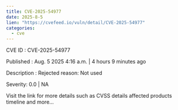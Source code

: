```yaml
--- 
title: CVE-2025-54977
date: 2025-8-5
lien: "https://cvefeed.io/vuln/detail/CVE-2025-54977"
categories:
  - cve
---
```


CVE ID : CVE-2025-54977

Published :  Aug. 5
2025
4:16 a.m. | 4 hours
9 minutes ago

Description : Rejected reason: Not used

Severity: 0.0 | NA

Visit the link for more details
such as CVSS details
affected products
timeline
and more...
